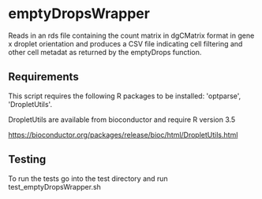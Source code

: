 # emptyDropsWrapper

Reads in an rds file containing the count matrix in dgCMatrix format in gene x droplet orientation and produces a CSV file indicating cell filtering and other cell metadat as returned by the emptyDrops function.

## Requirements

This script requires the following R packages to be installed: 'optparse', 'DropletUtils'.

DropletUtils are available from bioconductor and require R version 3.5

https://bioconductor.org/packages/release/bioc/html/DropletUtils.html

## Testing

To run the tests go into the test directory and run test_emptyDropsWrapper.sh